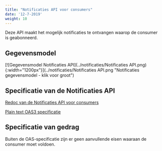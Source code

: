 ```yaml
---
title: "Notificaties API voor consumers"
date: '12-7-2019'
weight: 10
---
```


Deze API maakt het mogelijk notificaties te ontvangen waarop de consumer is geabonneerd.

## Gegevensmodel

[![Gegevensmodel Notificaties API](../notificaties/Notificaties API.png){:width="1200px"}](../notificaties/Notificaties API.png "Notificaties gegevensmodel - klik voor groot")


## Specificatie van de Notificaties API

[Redoc van de Notificaties API voor consumers](https://redocly.github.io/redoc/?url=https://ref.tst.vng.cloud/api-specificatie/nrc/consumer-api/openapi.yaml)

[Plain text OAS3 specificatie](../../../api-specificatie/nrc/consumer-api/openapi.yaml)


## Specificatie van gedrag

Buiten de OAS-specificatie zijn er geen aanvullende eisen waaraan de consumer moet voldoen.
